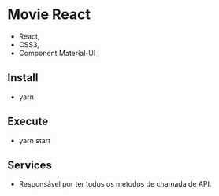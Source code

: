 # Movie React

 - React,
 - CSS3,
 - Component Material-UI

## Install
 
 - yarn

## Execute

 - yarn start

## Services

- Responsável por ter todos os metodos de chamada de API.
